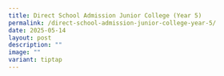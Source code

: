 ```yaml
---
title: Direct School Admission Junior College (Year 5)
permalink: /direct-school-admission-junior-college-year-5/
date: 2025-05-14
layout: post
description: ""
image: ""
variant: tiptap
---
```

